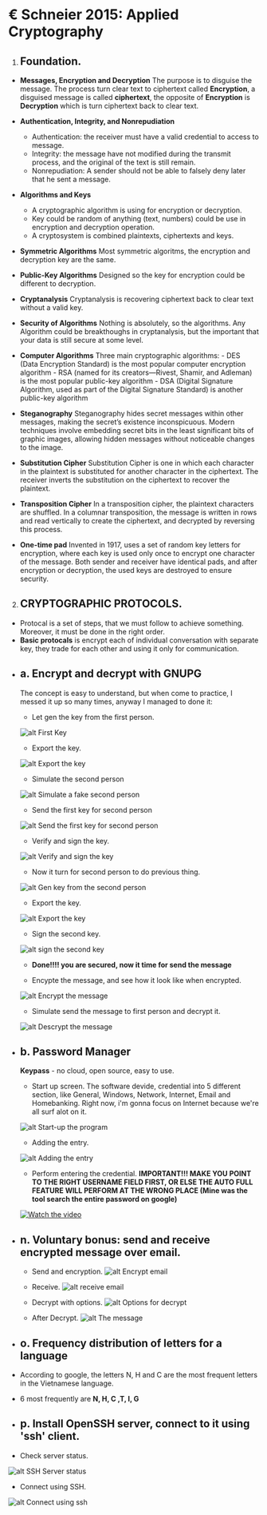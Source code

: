 

# € Schneier 2015: Applied Cryptography

1. ## Foundation.

- **Messages, Encryption and Decryption**
    The purpose is to disguise the message. The process turn clear text to ciphertext called **Encryption**, a disguised message is called **ciphertext**, the opposite of **Encryption** is **Decryption** which is turn ciphertext back to clear text.

- **Authentication, Integrity, and Nonrepudiation**
    - Authentication: the receiver must have a valid credential to access to message.
    - Integrity: the message have not modified during the transmit process, and the original of the text is still remain.
    - Nonrepudiation: A sender should not be able to falsely deny later that he sent a message.

- **Algorithms and Keys**
    - A cryptographic algorithm is using for encryption or decryption.
    - Key could be random of anything (text, numbers) could be use in encryption and decryption operation.
    - A cryptosystem is combined plaintexts, ciphertexts and keys.

- **Symmetric Algorithms**
    Most symmetric algoritms, the encryption and decryption key are the same.

- **Public-Key Algorithms**
    Designed so the key for encryption could be different to decryption.

- **Cryptanalysis**
    Cryptanalysis is recovering ciphertext back to clear text without a valid key.

- **Security of Algorithms**
    Nothing is absolutely, so the algorithms. Any Algorithm could be breakthoughs in cryptanalysis, but the important that your data is still secure at some level.

- **Computer Algorithms**
    Three main cryptographic algorithms:
        - DES (Data Encryption Standard) is the most popular computer encryption algorithm
        - RSA (named for its creators—Rivest, Shamir, and Adleman) is the most popular public-key algorithm
        - DSA (Digital Signature Algorithm, used as part of the Digital Signature Standard) is another public-key algorithm

- **Steganography**
    Steganography hides secret messages within other messages, making the secret’s existence inconspicuous. Modern techniques involve embedding secret bits in the least significant bits of graphic images, allowing hidden messages without noticeable changes to the image.

- **Substitution Cipher**
    Substitution Cipher is one in which each character in the plaintext is substituted for another character in the ciphertext. The receiver inverts the substitution on the ciphertext to recover the plaintext.
    
- **Transposition Cipher**
    In a transposition cipher, the plaintext characters are shuffled. In a columnar transposition, the message is written in rows and read vertically to create the ciphertext, and decrypted by reversing this process.

- **One-time pad**
    Invented in 1917, uses a set of random key letters for encryption, where each key is used only once to encrypt one character of the message. Both sender and receiver have identical pads, and after encryption or decryption, the used keys are destroyed to ensure security.

2. ## CRYPTOGRAPHIC PROTOCOLS.

- Protocal is a set of steps, that we must follow to achieve something. Moreover, it must be done in the right order.
- **Basic protocals** is encrypt each of individual conversation with separate key, they trade for each other and using it only for communication.

* ## a. Encrypt and decrypt with GNUPG
    The concept is easy to understand, but when come to practice, I messed it up so many times, anyway I managed to done it:

    - Let gen the key from the first person.

    ![alt First Key](image/gen-key-first-person.png)

    - Export the key.

    ![alt Export the key](image/export-the-first-key.png)

    - Simulate the second person

    ![alt Simulate a fake second person](image/simulate-second-person.png)

    - Send the first key for second person

    ![alt Send the first key for second person](image/import-the-key-and-verify.png)

    - Verify and sign the key.

    ![alt Verify and sign the key](image/after-sign-the-key.png)

    - Now it turn for second person to do previous thing.

    ![alt Gen key from the second person](image/gen-key-second-person.png)

    - Export the key.

    ![alt Export the key](image/export-the-key-from-the-second-person.png)

    - Sign the second key.

    ![alt sign the second key](image/sign-the-second-key.png)

    - **Done!!!! you are secured, now it time for send the message**

    - Encypte the message, and see how it look like when encrypted.

    ![alt Encrypt the message](image/encrypt-the-message-and-verify-encrypted.png)

    - Simulate send the message to first person and decrypt it.

    ![alt Descrypt the message](image/decrypt-the-message.png)
* ## b. Password Manager

    **Keypass** - no cloud, open source, easy to use.

    - Start up screen. The software devide, credential into 5 different section, like General, Windows, Network, Internet, Email and Homebanking. Right now, i'm gonna focus on Internet because we're all surf alot on it. 

    ![alt Start-up the program](image/ui.PNG)

    - Adding the entry.

    ![alt Adding the entry](image/addentry.PNG)

    - Perform entering the credential.
    **IMPORTANT!!! MAKE YOU POINT TO THE RIGHT USERNAME FIELD FIRST, OR ELSE THE AUTO FULL FEATURE WILL PERFORM AT THE WRONG PLACE (Mine was the tool search the entire password on google)**

    [![Watch the video](https://i.sstatic.net/Vp2cE.png)](https://youtu.be/56Bt6swV5I4)

* ## n. Voluntary bonus: send and receive encrypted message over email.

    - Send and encryption.
    ![alt Encrypt email](image/encrypt-email.png)

    - Receive.
    ![alt receive email](image/receive.png)

    - Decrypt with options.
    ![alt Options for decrypt](image/option-decrypt.png)

    - After Decrypt.
    ![alt The message](image/the-message.png)

* ## o. Frequency distribution of letters for a language

- According to google, the letters N, H and C are the most frequent letters in the Vietnamese language.

- 6 most frequently are **N, H, C ,T, I, G**

* ## p. Install OpenSSH server, connect to it using 'ssh' client.

- Check server status.

![alt SSH Server status](image/ssh-server-status.png)


- Connect using SSH.

![alt Connect using ssh](image/connect-via-ssh.png)
